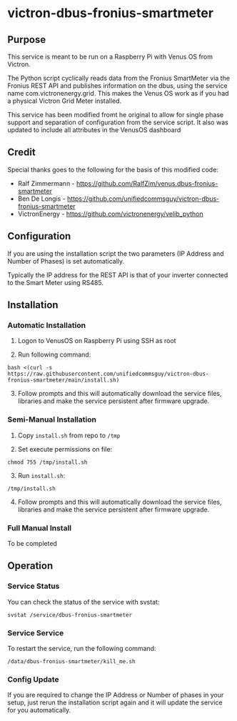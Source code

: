 # victron-dbus-fronius-smartmeter

## Purpose

This service is meant to be run on a Raspberry Pi with Venus OS from Victron.

The Python script cyclically reads data from the Fronius SmartMeter via the Fronius REST API and publishes information on the dbus, using the service name com.victronenergy.grid. This makes the Venus OS work as if you had a physical Victron Grid Meter installed.

This service has been modified fromt he original to allow for single phase support and separation of configuration from the service script. It also was updated to include all attributes in the VenusOS dashboard

## Credit

Special thanks goes to the following for the basis of this modified code:

- Ralf Zimmermann - https://github.com/RalfZim/venus.dbus-fronius-smartmeter
- Ben De Longis - https://github.com/unifiedcommsguy/victron-dbus-fronius-smartmeter
- VictronEnergy - https://github.com/victronenergy/velib_python

## Configuration

If you are using the installation script the two parameters (IP Address and Number of Phases) is set automatically.

Typically the IP address for the REST API is that of your inverter connected to the Smart Meter using RS485.

## Installation

### Automatic Installation

1. Logon to VenusOS on Raspberry Pi using SSH as root

2. Run following command:

`bash <(curl -s https://raw.githubusercontent.com/unifiedcommsguy/victron-dbus-fronius-smartmeter/main/install.sh)`

3. Follow prompts and this will automatically download the service files, libraries and make the service persistent after firmware upgrade.

### Semi-Manual Installation

1. Copy `install.sh` from repo to `/tmp`

2. Set execute permissions on file:

`chmod 755 /tmp/install.sh`

3. Run `install.sh`:

`/tmp/install.sh`
   
4. Follow prompts and this will automatically download the service files, libraries and make the service persistent after firmware upgrade.
   
### Full Manual Install

   To be completed

## Operation

### Service Status

You can check the status of the service with svstat:

`svstat /service/dbus-fronius-smartmeter`

### Service Service

To restart the service, run the following command:

`/data/dbus-fronius-smartmeter/kill_me.sh`

### Config Update

If you are required to change the IP Address or Number of phases in your setup, just rerun the installation script again and it will update the service for you automatically.
